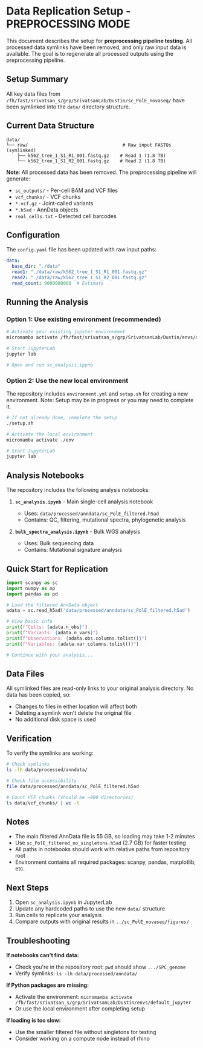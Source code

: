 # Data Replication Setup - PREPROCESSING MODE

This document describes the setup for **preprocessing pipeline testing**. All processed data symlinks have been removed, and only raw input data is available. The goal is to regenerate all processed outputs using the preprocessing pipeline.

## Setup Summary

All key data files from `/fh/fast/srivatsan_s/grp/SrivatsanLab/Dustin/sc_PolE_novaseq/` have been symlinked into the `data/` directory structure.

## Current Data Structure

```
data/
└── raw/                                   # Raw input FASTQs (symlinked)
    ├── k562_tree_1_S1_R1_001.fastq.gz    # Read 1 (1.8 TB)
    └── k562_tree_1_S1_R2_001.fastq.gz    # Read 2 (1.8 TB)
```

**Note**: All processed data has been removed. The preprocessing pipeline will generate:
- `sc_outputs/` - Per-cell BAM and VCF files
- `vcf_chunks/` - VCF chunks
- `*.vcf.gz` - Joint-called variants
- `*.h5ad` - AnnData objects
- `real_cells.txt` - Detected cell barcodes

## Configuration

The `config.yaml` file has been updated with raw input paths:

```yaml
data:
  base_dir: "./data"
  read1: "./data/raw/k562_tree_1_S1_R1_001.fastq.gz"
  read2: "./data/raw/k562_tree_1_S1_R2_001.fastq.gz"
  read_count: 9000000000  # Estimate
```

## Running the Analysis

### Option 1: Use existing environment (recommended)

```bash
# Activate your existing jupyter environment
micromamba activate /fh/fast/srivatsan_s/grp/SrivatsanLab/Dustin/envs/default_jupyter

# Start JupyterLab
jupyter lab

# Open and run sc_analysis.ipynb
```

### Option 2: Use the new local environment

The repository includes `environment.yml` and `setup.sh` for creating a new environment. Note: Setup may be in progress or you may need to complete it.

```bash
# If not already done, complete the setup
./setup.sh

# Activate the local environment
micromamba activate ./env

# Start JupyterLab
jupyter lab
```

## Analysis Notebooks

The repository includes the following analysis notebooks:

1. **`sc_analysis.ipynb`** - Main single-cell analysis notebook
   - Uses: `data/processed/anndata/sc_PolE_filtered.h5ad`
   - Contains: QC, filtering, mutational spectra, phylogenetic analysis

2. **`bulk_spectra_analysis.ipynb`** - Bulk WGS analysis
   - Uses: Bulk sequencing data
   - Contains: Mutational signature analysis

## Quick Start for Replication

```python
import scanpy as sc
import numpy as np
import pandas as pd

# Load the filtered AnnData object
adata = sc.read_h5ad('data/processed/anndata/sc_PolE_filtered.h5ad')

# View basic info
print(f"Cells: {adata.n_obs}")
print(f"Variants: {adata.n_vars}")
print(f"Observations: {adata.obs.columns.tolist()}")
print(f"Variables: {adata.var.columns.tolist()}")

# Continue with your analysis...
```

## Data Files

All symlinked files are read-only links to your original analysis directory. No data has been copied, so:

- Changes to files in either location will affect both
- Deleting a symlink won't delete the original file
- No additional disk space is used

## Verification

To verify the symlinks are working:

```bash
# Check symlinks
ls -lh data/processed/anndata/

# Check file accessibility
file data/processed/anndata/sc_PolE_filtered.h5ad

# Count VCF chunks (should be ~800 directories)
ls data/vcf_chunks/ | wc -l
```

## Notes

- The main filtered AnnData file is 55 GB, so loading may take 1-2 minutes
- Use `sc_PolE_filtered_no_singletons.h5ad` (2.7 GB) for faster testing
- All paths in notebooks should work with relative paths from repository root
- Environment contains all required packages: scanpy, pandas, matplotlib, etc.

## Next Steps

1. Open `sc_analysis.ipynb` in JupyterLab
2. Update any hardcoded paths to use the new `data/` structure
3. Run cells to replicate your analysis
4. Compare outputs with original results in `../sc_PolE_novaseq/figures/`

## Troubleshooting

**If notebooks can't find data:**
- Check you're in the repository root: `pwd` should show `.../SPC_genome`
- Verify symlinks: `ls -lh data/processed/anndata/`

**If Python packages are missing:**
- Activate the environment: `micromamba activate /fh/fast/srivatsan_s/grp/SrivatsanLab/Dustin/envs/default_jupyter`
- Or use the local environment after completing setup

**If loading is too slow:**
- Use the smaller filtered file without singletons for testing
- Consider working on a compute node instead of rhino
